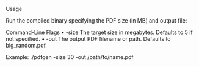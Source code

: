 Usage

Run the compiled binary specifying the PDF size (in MB) and output file:

Command-Line Flags
	•	-size
The target size in megabytes. Defaults to 5 if not specified.
	•	-out
The output PDF filename or path. Defaults to big_random.pdf.

Example:
./pdfgen -size 30 -out /path/to/name.pdf

